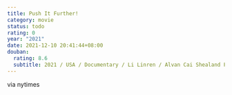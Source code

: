 ```yaml
---
title: Push It Further!
category: movie
status: todo
rating: 0
year: "2021"
date: 2021-12-10 20:41:44+08:00
douban:
  rating: 8.6
  subtitle: 2021 / USA / Documentary / Li Linren / Alvan Cai Shealand Fairchild
---
```


via nytimes
